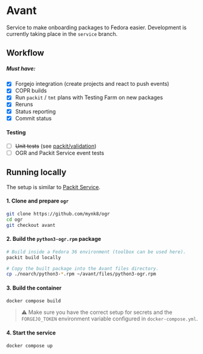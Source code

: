 # Avant

Service to make onboarding packages to Fedora easier.
Development is currently taking place in the `service` branch.

## Workflow

##### Must have:

* [x] Forgejo integration (create projects and react to push events)
* [x] COPR builds
* [x] Run `packit` / `tmt` plans with Testing Farm on new packages
* [x] Reruns
* [x] Status reporting
* [x] Commit status

#### Testing
* [ ] ~~Unit tests~~ (see [packit/validation](https://github.com/packit/validation))
* [ ] OGR and Packit Service event tests

## Running locally

The setup is similar to [Packit Service](https://github.com/packit/packit-service/blob/main/CONTRIBUTING.md#running-packit-service-locally).

#### 1. Clone and prepare `ogr`

```bash
git clone https://github.com/mynk8/ogr
cd ogr
git checkout avant
```

#### 2. Build the `python3-ogr.rpm` package

```bash
# Build inside a Fedora 36 environment (toolbox can be used here).
packit build locally

# Copy the built package into the Avant files directory.
cp ./noarch/python3-*.rpm ~/avant/files/python3-ogr.rpm
```

#### 3. Build the container

```bash
docker compose build
```

> ⚠️ Make sure you have the correct setup for secrets and the `FORGEJO_TOKEN` environment variable configured in `docker-compose.yml`.

#### 4. Start the service

```bash
docker compose up
```

